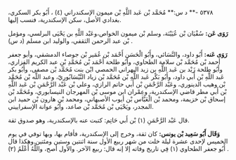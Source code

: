 ٥٣٧٨ -** د س:** مُحَمَّد بْن عَبد اللَّهِ بْن ميمون الإسكندراني (٤) ، أَبُو بكر السكري، بغدادي الأصل، سكن الإسكندرية، فنسب إليها.

**رَوَى عَن:** سُفْيَان بْن عُيَيْنَة، وسلم بْن ميمون الخواص،وعَبْد اللَّهِ بن يَحْيَى البرلسي، ومؤمل بْن عبد الرحمن الثقفي، والوليد ابن مسلم (د س) .

**رَوَى عَنه:** أَبُو داود، والنَّسَائي، وأَبُو الْحَسَن أَحْمَد بْن عُمَير بْن جوصاء الدمشقي، وأبو جعفر أحمد بْن مُحَمَّد بْن سلامة الطحاوي، وأَبُو طلحة أَحْمَد بْن مُحَمَّدِ بْنِ عبد الكريم الفزاري، وأَبُو طلحة زَيْد بن عَبد اللَّهِ بن زيد البهراني الحمصي ابْن بنت مُحَمَّد بْن مصفى، وأَبُو بكر عَبد اللَّهِ بْن أَبي داود، وأَبُو بَكْر عَبد اللَّهِ بْن مُحَمَّد بْن زياد النَّيْسَابُورِيّ، وعبد اللَّه بْن مُحَمَّد بْن وهيب الدينوري، وعَبْد الرَّحْمَنِ بْن أَبي حاتم الرازي، وعلي بْن عَبْد الرَّحْمَنِ بْن عَبد اللَّهِ بْن أَبي مطر قاضي الإسكندرية، وعِمْران ابن موسى بْن المهرجان النيسابوري، ومُحَمَّد بْن إسحاق بْن خزيمة، ومحمد بْن الْعَبَّاس بْن أيوب الأصبهاني، ومحمد بْن هارون بْن حميد ابن المجدر، ويَحْيَى بْن مُحَمَّد بْن صاعد، وأَبُو عوانة الإسفراييني.

قال عَبْد الرَّحْمَنِ (١) بْن أَبي حَاتِم: كتبت عنه بالإسكندرية، وهو صدوق ثقة.

**وَقَال أَبُو سَعِيد بْن يونس:** كان ثقة، وخرج إلى الإسكندرية، فأقام بها، وبها توفي في يوم الخميس لإحدى عشرة ليلة خلت من شهر ربيع الأول سنة اثنتين وستين ومئتين.وهكذا قال أَبُو جعفر الطحاوي (١) فِي تاريخ وفاته إلا إنه قال: ربيع الآخر. والأول أصح، واللَّهُ أَعْلَمُ (٢) .